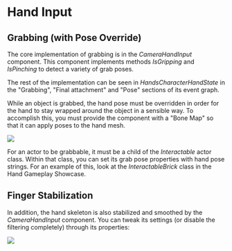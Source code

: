 # Hand Input

## Grabbing (with Pose Override)

The core implementation of grabbing is in the *CameraHandInput* component. This component implements methods *IsGripping* and *IsPinching* to detect a variety of grab poses.

The rest of the implementation can be seen in *HandsCharacterHandState* in the "Grabbing", "Final attachment" and "Pose" sections of its event graph.

While an object is grabbed, the hand pose must be overridden in order for the hand to stay wrapped around the object in a sensible way. To accomplish this, you must provide the component with a "Bone Map" so that it can apply poses to the hand mesh.

<img src="./Media/bonemap.png" />

For an actor to be grabbable, it must be a child of the *Interactable* actor class. Within that class, you can set its grab pose properties with hand pose strings. For an example of this, look at the *InteractableBrick* class in the Hand Gameplay Showcase.

## Finger Stabilization

In addition, the hand skeleton is also stabilized and smoothed by the *CameraHandInput* component. You can tweak its settings (or disable the filtering completely) through its properties:

<img src="./Media/camerahandinput_filtering.png" />
